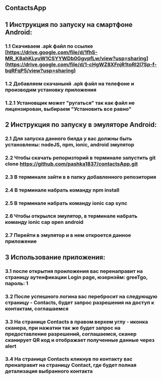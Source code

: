 ## ContactsApp

## 1 Инструкция по запуску на смартфоне Android:

### 1.1 Скачиваем .apk файл по ссылке [https://drive.google.com/file/d/1fhS-MR_K8ahKLyuW1CSYYWDb0GgvpfLw/view?usp=sharing](https://drive.google.com/file/d/1-cHgWZ8XFnjR1toRl2l7Sp-f-bqRFqP5/view?usp=sharing) 

### 1.2 Добавляем скачанынй .apk файл на телефоне и производим установку приложения

### 1.2.1 Установщик может "ругаться" так как файл не лицензирован, выбираем "Установить все равно"

## 2 Инструкция по запуску в эмуляторе Android:

### 2.1 Для запуска данного билда у вас должны быть установлены: nodeJS, npm, ionic, android эмулятор

### 2.2 Чтобы скачать репоризторий в терминале запустить git clone https://github.com/pashka1837/contactsApp.git

### 2.3 В терминале зайти в в папку добавленного репозитория

### 2.4 В терминале набрать команду npm install

### 2.5 В терминале набрать команду ionic cap sync

### 2.6 Чтобы открылся эмулятор, в терминале набрать команду ionic cap open android

### 2.7 Перейти в эмулятор и в нем откроется данное приложение

## 3 Использование приложения:

### 3.1 после открытия проиложения вас перенаправит на страницу аутенфикации Login page, юзернэйм: greeTgo, пароль: 1

### 3.2 После успешного логина вас перебросит на следующую страницу - Contacts, будет запрос разрешения на доступ к контактам, соглашаемся

### 3.3 На странице Contacts в правом верхем углу - иконка сканера, при нажатии так же будет запрос на предоставление разрешений, соглашаемся, сканер сканирует QR код и отображает полученные данные через alert

### 3.4 На странице Contacts кликнув по контакту вас пренаправит на страницу Contact, где будет полная детализация выбранного контакта
